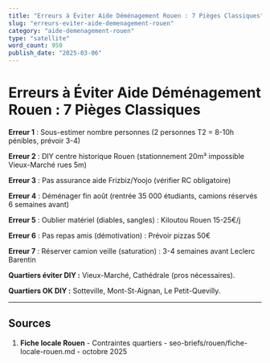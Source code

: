 ```yaml
---
title: "Erreurs à Éviter Aide Déménagement Rouen : 7 Pièges Classiques"
slug: "erreurs-eviter-aide-demenagement-rouen"
category: "aide-demenagement-rouen"
type: "satellite"
word_count: 950
publish_date: "2025-03-06"
---
```


# Erreurs à Éviter Aide Déménagement Rouen : 7 Pièges Classiques

**Erreur 1** : Sous-estimer nombre personnes (2 personnes T2 = 8-10h pénibles, prévoir 3-4)

**Erreur 2** : DIY centre historique Rouen (stationnement 20m³ impossible Vieux-Marché rues 5m)

**Erreur 3** : Pas assurance aide Frizbiz/Yoojo (vérifier RC obligatoire)

**Erreur 4** : Déménager fin août (rentrée 35 000 étudiants, camions réservés 6 semaines avant)

**Erreur 5** : Oublier matériel (diables, sangles) : Kiloutou Rouen 15-25€/j

**Erreur 6** : Pas repas amis (démotivation) : Prévoir pizzas 50€

**Erreur 7** : Réserver camion veille (saturation) : 3-4 semaines avant Leclerc Barentin

**Quartiers éviter DIY :** Vieux-Marché, Cathédrale (pros nécessaires).

**Quartiers OK DIY :** Sotteville, Mont-St-Aignan, Le Petit-Quevilly.

---

## Sources

1. **Fiche locale Rouen** - Contraintes quartiers - seo-briefs/rouen/fiche-locale-rouen.md - octobre 2025

